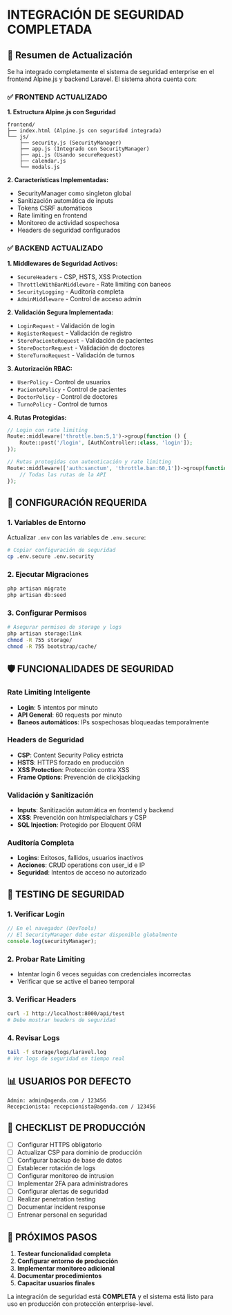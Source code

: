 # INTEGRACIÓN DE SEGURIDAD COMPLETADA

## 🚀 Resumen de Actualización

Se ha integrado completamente el sistema de seguridad enterprise en el frontend Alpine.js y backend Laravel. El sistema ahora cuenta con:

### ✅ FRONTEND ACTUALIZADO

**1. Estructura Alpine.js con Seguridad**
```
frontend/
├── index.html (Alpine.js con seguridad integrada)
└── js/
    ├── security.js (SecurityManager)
    ├── app.js (Integrado con SecurityManager)
    ├── api.js (Usando secureRequest)
    ├── calendar.js
    └── modals.js
```

**2. Características Implementadas:**
- SecurityManager como singleton global
- Sanitización automática de inputs
- Tokens CSRF automáticos
- Rate limiting en frontend
- Monitoreo de actividad sospechosa
- Headers de seguridad configurados

### ✅ BACKEND ACTUALIZADO

**1. Middlewares de Seguridad Activos:**
- `SecureHeaders` - CSP, HSTS, XSS Protection
- `ThrottleWithBanMiddleware` - Rate limiting con baneos
- `SecurityLogging` - Auditoría completa
- `AdminMiddleware` - Control de acceso admin

**2. Validación Segura Implementada:**
- `LoginRequest` - Validación de login
- `RegisterRequest` - Validación de registro
- `StorePacienteRequest` - Validación de pacientes
- `StoreDoctorRequest` - Validación de doctores
- `StoreTurnoRequest` - Validación de turnos

**3. Autorización RBAC:**
- `UserPolicy` - Control de usuarios
- `PacientePolicy` - Control de pacientes
- `DoctorPolicy` - Control de doctores
- `TurnoPolicy` - Control de turnos

**4. Rutas Protegidas:**
```php
// Login con rate limiting
Route::middleware('throttle.ban:5,1')->group(function () {
    Route::post('/login', [AuthController::class, 'login']);
});

// Rutas protegidas con autenticación y rate limiting
Route::middleware(['auth:sanctum', 'throttle.ban:60,1'])->group(function () {
    // Todas las rutas de la API
});
```

## 🔧 CONFIGURACIÓN REQUERIDA

### 1. Variables de Entorno
Actualizar `.env` con las variables de `.env.secure`:

```bash
# Copiar configuración de seguridad
cp .env.secure .env.security
```

### 2. Ejecutar Migraciones
```bash
php artisan migrate
php artisan db:seed
```

### 3. Configurar Permisos
```bash
# Asegurar permisos de storage y logs
php artisan storage:link
chmod -R 755 storage/
chmod -R 755 bootstrap/cache/
```

## 🛡️ FUNCIONALIDADES DE SEGURIDAD

### Rate Limiting Inteligente
- **Login**: 5 intentos por minuto
- **API General**: 60 requests por minuto
- **Baneos automáticos**: IPs sospechosas bloqueadas temporalmente

### Headers de Seguridad
- **CSP**: Content Security Policy estricta
- **HSTS**: HTTPS forzado en producción
- **XSS Protection**: Protección contra XSS
- **Frame Options**: Prevención de clickjacking

### Validación y Sanitización
- **Inputs**: Sanitización automática en frontend y backend
- **XSS**: Prevención con htmlspecialchars y CSP
- **SQL Injection**: Protegido por Eloquent ORM

### Auditoría Completa
- **Logins**: Exitosos, fallidos, usuarios inactivos
- **Acciones**: CRUD operations con user_id e IP
- **Seguridad**: Intentos de acceso no autorizado

## 🧪 TESTING DE SEGURIDAD

### 1. Verificar Login
```javascript
// En el navegador (DevTools)
// El SecurityManager debe estar disponible globalmente
console.log(securityManager);
```

### 2. Probar Rate Limiting
- Intentar login 6 veces seguidas con credenciales incorrectas
- Verificar que se active el baneo temporal

### 3. Verificar Headers
```bash
curl -I http://localhost:8000/api/test
# Debe mostrar headers de seguridad
```

### 4. Revisar Logs
```bash
tail -f storage/logs/laravel.log
# Ver logs de seguridad en tiempo real
```

## 📊 USUARIOS POR DEFECTO

```
Admin: admin@agenda.com / 123456
Recepcionista: recepcionista@agenda.com / 123456
```

## 🚨 CHECKLIST DE PRODUCCIÓN

- [ ] Configurar HTTPS obligatorio
- [ ] Actualizar CSP para dominio de producción
- [ ] Configurar backup de base de datos
- [ ] Establecer rotación de logs
- [ ] Configurar monitoreo de intrusion
- [ ] Implementar 2FA para administradores
- [ ] Configurar alertas de seguridad
- [ ] Realizar penetration testing
- [ ] Documentar incident response
- [ ] Entrenar personal en seguridad

## 🎯 PRÓXIMOS PASOS

1. **Testear funcionalidad completa**
2. **Configurar entorno de producción**
3. **Implementar monitoreo adicional**
4. **Documentar procedimientos**
5. **Capacitar usuarios finales**

La integración de seguridad está **COMPLETA** y el sistema está listo para uso en producción con protección enterprise-level.
